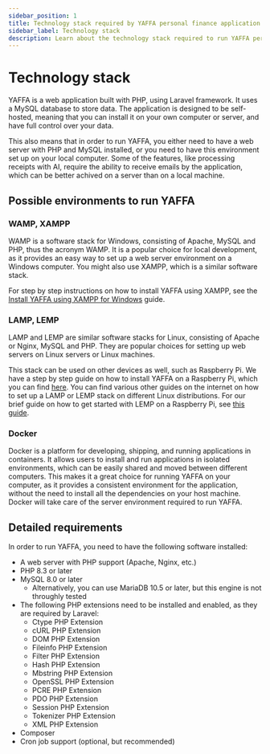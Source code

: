 ```yaml
---
sidebar_position: 1
title: Technology stack required by YAFFA personal finance application
sidebar_label: Technology stack
description: Learn about the technology stack required to run YAFFA personal finance application on your computer or server.
---
```


# Technology stack

YAFFA is a web application built with PHP, using Laravel framework. It uses a MySQL database to store data. The application is designed to be self-hosted, meaning that you can install it on your own computer or server, and have full control over your data.

This also means that in order to run YAFFA, you either need to have a web server with PHP and MySQL installed, or you need to have this environment set up on your local computer. Some of the features, like processing receipts with AI, require the ability to receive emails by the application, which can be better achived on a server than on a local machine.

## Possible environments to run YAFFA

### WAMP, XAMPP

WAMP is a software stack for Windows, consisting of Apache, MySQL and PHP, thus the acronym WAMP. It is a popular choice for local development, as it provides an easy way to set up a web server environment on a Windows computer. You might also use XAMPP, which is a similar software stack.

For step by step instructions on how to install YAFFA using XAMPP, see the [Install YAFFA using XAMPP for Windows](./install-yaffa-using-xampp-for-windows.md) guide.

### LAMP, LEMP

LAMP and LEMP are similar software stacks for Linux, consisting of Apache or Nginx, MySQL and PHP. They are popular choices for setting up web servers on Linux servers or Linux machines.

This stack can be used on other devices as well, such as Raspberry Pi. We have a step by step guide on how to install YAFFA on a Raspberry Pi, which you can find [here](./install-yaffa-on-a-raspberry.md). You can find various other guides on the internet on how to set up a LAMP or LEMP stack on different Linux distributions. For our brief guide on how to get started with LEMP on a Raspberry Pi, see [this guide](../../../other-resources/install-lemp-on-a-raspberry).

### Docker

Docker is a platform for developing, shipping, and running applications in containers. It allows users to install and run applications in isolated environments, which can be easily shared and moved between different computers. This makes it a great choice for running YAFFA on your computer, as it provides a consistent environment for the application, without the need to install all the dependencies on your host machine. Docker will take care of the server environment required to run YAFFA.

## Detailed requirements

In order to run YAFFA, you need to have the following software installed:
* A web server with PHP support (Apache, Nginx, etc.)
* PHP 8.3 or later
* MySQL 8.0 or later
    * Alternatively, you can use MariaDB 10.5 or later, but this engine is not throughly tested
* The following PHP extensions need to be installed and enabled, as they are required by Laravel:
    * Ctype PHP Extension
    * cURL PHP Extension
    * DOM PHP Extension
    * Fileinfo PHP Extension
    * Filter PHP Extension
    * Hash PHP Extension
    * Mbstring PHP Extension
    * OpenSSL PHP Extension
    * PCRE PHP Extension
    * PDO PHP Extension
    * Session PHP Extension
    * Tokenizer PHP Extension
    * XML PHP Extension
* Composer
* Cron job support (optional, but recommended)